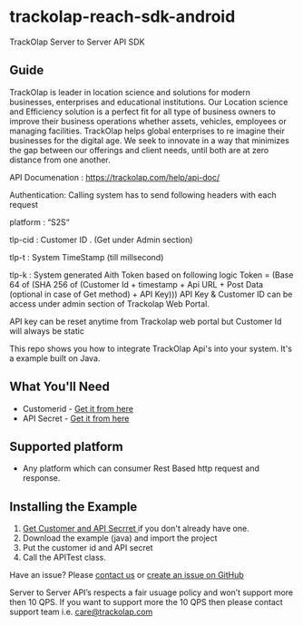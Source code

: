 # trackolap-reach-sdk-android
TrackOlap Server to Server API SDK

## Guide

TrackOlap is leader in location science and solutions for modern businesses, enterprises and educational institutions. Our Location science and Efficiency solution is a perfect fit for all type of business owners to improve their business operations whether assets, vehicles, employees or managing facilities. TrackOlap helps global enterprises to re imagine their businesses for the digital age. We seek to innovate in a way that minimizes the gap between our offerings and client needs, until both are at zero distance from one another.

API Documenation : https://trackolap.com/help/api-doc/

Authentication: Calling system has to send following headers with each request

platform : “S2S“

tlp-cid : Customer ID . (Get under Admin section)

tlp-t : System TimeStamp (till millsecond)

tlp-k : System generated Aith Token based on following logic
    Token = (Base 64 of (SHA 256 of (Customer Id + timestamp + Api URL + Post
    Data (optional in case of Get method) + API Key)))
    API Key & Customer ID can be access under admin section of Trackolap Web Portal.

API key can be reset anytime from Trackolap web portal but Customer Id will always be static



This repo shows you how to integrate TrackOlap Api's into your system. It's a example built on Java. 

## What You'll Need

* Customerid - [Get it from here](https://platform.trackolap.com/) 
* API Secret - [Get it from here](https://platform.trackolap.com/)

## Supported platform
* Any platform which can consumer Rest Based http request and response.

## Installing the Example
1. [Get Customer and API Secrret ](https://platform.trackolap.com/) if you don't already have one.
2. Download the example (java) and import the project 
3. Put the customer id and API secret
4. Call the APITest class.

Have an issue? Please [contact us](mailto:care@trackpolap.com) or [create an issue on GitHub](https://github.com/trackolap/api-sdk/issues)

Server to Server API’s respects a fair usuage policy and won’t support more then 10 QPS. If you want to support more the 10 QPS then please contact support team i.e. care@trackolap.com

